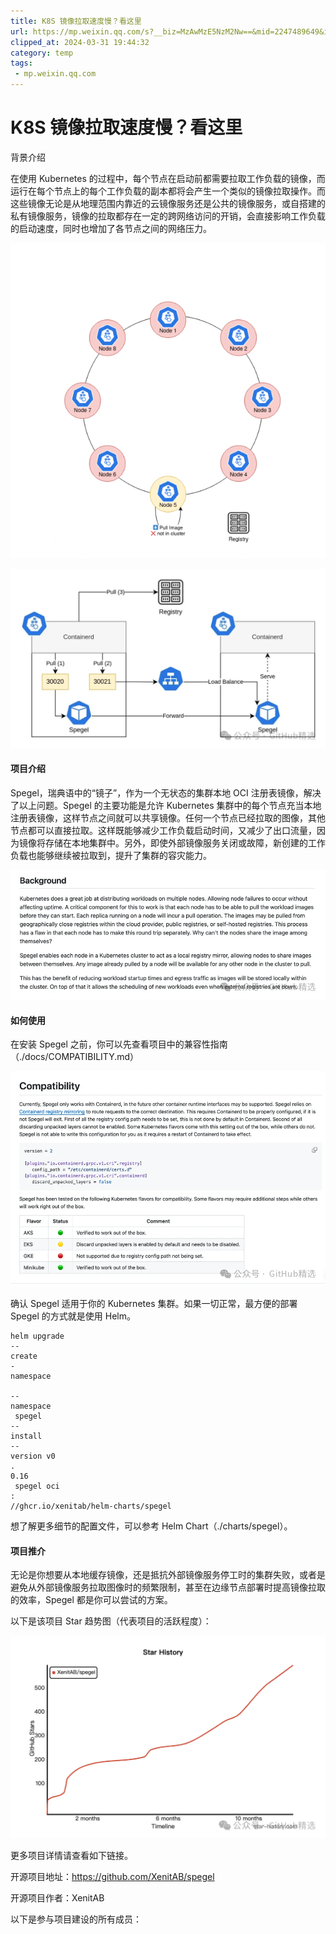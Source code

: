 ```yaml
---
title: K8S 镜像拉取速度慢？看这里
url: https://mp.weixin.qq.com/s?__biz=MzAwMzE5NzM2Nw==&mid=2247489649&idx=1&sn=9a47e93dec86ffb6138395af57832c27&chksm=9b3f88a9ac4801bf9754c8b2ae54fed871fc819813cd5e02ce75a2fd3e63dfc5a3172a2a7602&mpshare=1&scene=1&srcid=0216X4X8wTypigWnRzUcYux4&sharer_shareinfo=40a24ab5afaf009dece1d6481f968884&sharer_shareinfo_first=40a24ab5afaf009dece1d6481f968884#rd
clipped_at: 2024-03-31 19:44:32
category: temp
tags: 
 - mp.weixin.qq.com
---
```



# K8S 镜像拉取速度慢？看这里

背景介绍

在使用 Kubernetes 的过程中，每个节点在启动前都需要拉取工作负载的镜像，而运行在每个节点上的每个工作负载的副本都将会产生一个类似的镜像拉取操作。而这些镜像无论是从地理范围内靠近的云镜像服务还是公共的镜像服务，或自搭建的私有镜像服务，镜像的拉取都存在一定的跨网络访问的开销，会直接影响工作负载的启动速度，同时也增加了各节点之间的网络压力。

![图片](assets/1711885472-b5699db72b4c409bb45840a1ea971879.gif "null")

![图片](assets/1711885472-0224755f1ee92ba0e81d334cb808c5bd.webp "null")

#### 项目介绍

Spegel，瑞典语中的“镜子”，作为一个无状态的集群本地 OCI 注册表镜像，解决了以上问题。Spegel 的主要功能是允许 Kubernetes 集群中的每个节点充当本地注册表镜像，这样节点之间就可以共享镜像。任何一个节点已经拉取的图像，其他节点都可以直接拉取。这样既能够减少工作负载启动时间，又减少了出口流量，因为镜像将存储在本地集群中。另外，即使外部镜像服务关闭或故障，新创建的工作负载也能够继续被拉取到，提升了集群的容灾能力。

![图片](assets/1711885472-1ed06e93068c2be6301b03499c939fd1.webp "null")

#### 如何使用

在安装 Spegel 之前，你可以先查看项目中的兼容性指南（./docs/COMPATIBILITY.md）

![图片](assets/1711885472-2ff88ccfc7273f4765d1227d9c22c263.webp "null")

确认 Spegel 适用于你的 Kubernetes 集群。如果一切正常，最方便的部署 Spegel 的方式就是使用 Helm。

```plain
helm upgrade
--
create
-
namespace

--
namespace
 spegel
--
install
--
version v0
.
0.16
 spegel oci
:
//ghcr.io/xenitab/helm-charts/spegel
```

想了解更多细节的配置文件，可以参考 Helm Chart（./charts/spegel）。

#### 项目推介

无论是你想要从本地缓存镜像，还是抵抗外部镜像服务停工时的集群失败，或者是避免从外部镜像服务拉取图像时的频繁限制，甚至在边缘节点部署时提高镜像拉取的效率，Spegel 都是你可以尝试的方案。

以下是该项目 Star 趋势图（代表项目的活跃程度）：

![图片](assets/1711885472-194b2ef65162e0574bac53c591ed097a.webp)

更多项目详情请查看如下链接。

开源项目地址：https://github.com/XenitAB/spegel

开源项目作者：XenitAB

以下是参与项目建设的所有成员：